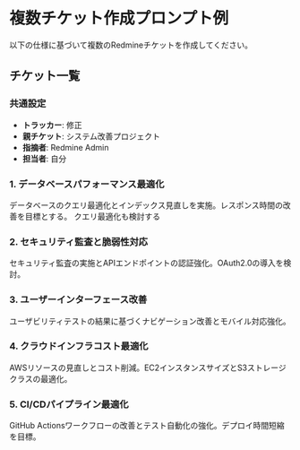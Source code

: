 # 複数チケット作成プロンプト例

以下の仕様に基づいて複数のRedmineチケットを作成してください。

## チケット一覧

### 共通設定
- **トラッカー**: 修正
- **親チケット**: システム改善プロジェクト
- **指摘者**: Redmine Admin
- **担当者**: 自分

### 1. データベースパフォーマンス最適化
データベースのクエリ最適化とインデックス見直しを実施。レスポンス時間の改善を目標とする。
クエリ最適化も検討する

### 2. セキュリティ監査と脆弱性対応
セキュリティ監査の実施とAPIエンドポイントの認証強化。OAuth2.0の導入を検討。

### 3. ユーザーインターフェース改善
ユーザビリティテストの結果に基づくナビゲーション改善とモバイル対応強化。

### 4. クラウドインフラコスト最適化
AWSリソースの見直しとコスト削減。EC2インスタンスサイズとS3ストレージクラスの最適化。

### 5. CI/CDパイプライン最適化
GitHub Actionsワークフローの改善とテスト自動化の強化。デプロイ時間短縮を目標。